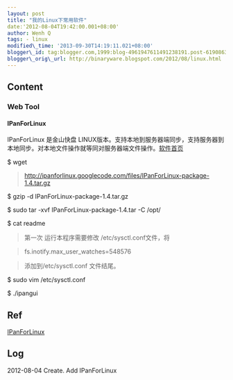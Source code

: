 ```yaml
--- 
layout: post 
title: "我的Linux下常用软件" 
date:'2012-08-04T19:42:00.001+08:00' 
author: Wenh Q
tags: - linux
modified\_time: '2013-09-30T14:19:11.021+08:00' 
blogger\_id: tag:blogger.com,1999:blog-4961947611491238191.post-619086330392690859
blogger\_orig\_url: http://binaryware.blogspot.com/2012/08/linux.html
---
```


Content
-------

### Web Tool

#### IPanForLinux

IPanForLinux 是金山快盘
LINUX版本。支持本地到服务器端同步，支持服务器到本地同步。对本地文件操作就等同对服务器端文件操作。[软件首页](http://code.google.com/p/ipanforlinux/)


> 
$ wget
> http://ipanforlinux.googlecode.com/files/IPanForLinux-package-1.4.tar.gz

> 
$ gzip -d IPanForLinux-package-1.4.tar.gz

> 
$ sudo tar -xvf IPanForLinux-package-1.4.tar -C /opt/

> 
$ cat readme

> 第一次 运行本程序需要修改 /etc/sysctl.conf文件，将

> fs.inotify.max\_user\_watches=548576

> 添加到/etc/sysctl.conf 文件结尾。

> 
$ sudo vim /etc/sysctl.conf

> 
$ ./ipangui

Ref
---

[IPanForLinux](http://www.oschina.net/p/ipanforlinux)


Log
---

2012-08-04 Create. Add IPanForLinux
